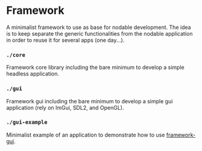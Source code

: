 # Framework

A minimalist framework to use as base for nodable development. The idea is to keep separate the generic functionalities from
the nodable application in order to reuse it for several apps (one day...).

### `./core`

Framework core library including the bare minimum to develop a simple headless application.

### `./gui`

Framework gui including the bare minimum to develop a simple gui application (rely on ImGui, SDL2, and OpenGL).

### `./gui-example`

Minimalist example of an application to demonstrate how to use [framework-gui](./gui).
